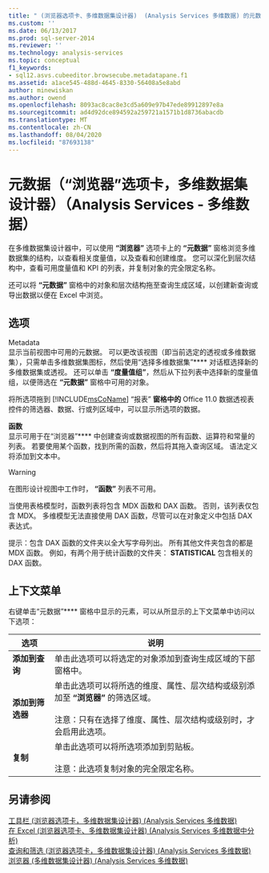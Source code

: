 ```yaml
---
title: " (浏览器选项卡、多维数据集设计器)  (Analysis Services 多维数据) 的元数据 |Microsoft Docs"
ms.custom: ''
ms.date: 06/13/2017
ms.prod: sql-server-2014
ms.reviewer: ''
ms.technology: analysis-services
ms.topic: conceptual
f1_keywords:
- sql12.asvs.cubeeditor.browsecube.metadatapane.f1
ms.assetid: a1ace545-488d-4645-8330-56408a5e8abd
author: minewiskan
ms.author: owend
ms.openlocfilehash: 8093ac8cac8e3cd5a609e97b47ede89912897e8a
ms.sourcegitcommit: ad4d92dce894592a259721a1571b1d8736abacdb
ms.translationtype: MT
ms.contentlocale: zh-CN
ms.lasthandoff: 08/04/2020
ms.locfileid: "87693138"
---
```

# <a name="metadata-browser-tab-cube-designer-analysis-services---multidimensional-data"></a>元数据（“浏览器”选项卡，多维数据集设计器）（Analysis Services - 多维数据）
  在多维数据集设计器中，可以使用 **“浏览器”** 选项卡上的 **“元数据”** 窗格浏览多维数据集的结构，以查看相关度量值，以及查看和创建维度。 您可以深化到层次结构中，查看可用度量值和 KPI 的列表，并复制对象的完全限定名称。  
  
 还可以将 **“元数据”** 窗格中的对象和层次结构拖至查询生成区域，以创建新查询或导出数据以便在 Excel 中浏览。  
  
## <a name="options"></a>选项  
 Metadata  
 显示当前视图中可用的元数据。 可以更改该视图（即当前选定的透视或多维数据集），只需单击多维数据集图标，然后使用“选择多维数据集”**** 对话框选择新的多维数据集或透视。 还可以单击 **“度量值组”**，然后从下拉列表中选择新的度量值组，以便筛选在 **“元数据”** 窗格中可用的对象。  
  
 将所选项拖到 [!INCLUDE[msCoName](../includes/msconame-md.md)] “报表” **窗格中的** Office 11.0 数据透视表控件的筛选器、数据、行或列区域中，可以显示所选项的数据。  
  
 **函数**  
 显示可用于在“浏览器”**** 中创建查询或数据视图的所有函数、运算符和常量的列表。 若要使用某个函数，找到所需的函数，然后将其拖入查询区域。 语法定义将添加到文本中。  
  
> [!WARNING]  
>   在图形设计视图中工作时， **“函数”** 列表不可用。  
  
 当使用表格模型时，函数列表将包含 MDX 函数和 DAX 函数。 否则，该列表仅包含 MDX。 多维模型无法直接使用 DAX 函数，尽管可以在对象定义中包括 DAX 表达式。  
  
 提示：包含 DAX 函数的文件夹以全大写字母列出。 所有其他文件夹包含的都是 MDX 函数。 例如，有两个用于统计函数的文件夹： **STATISTICAL** 包含相关的 DAX 函数。  
  
## <a name="context-menu"></a>上下文菜单  
 右键单击“元数据”**** 窗格中显示的元素，可以从所显示的上下文菜单中访问以下选项：  
  
|选项|说明|  
|------------|-----------------|  
|**添加到查询**|单击此选项可以将选定的对象添加到查询生成区域的下部窗格中。|  
|**添加到筛选器**|单击此选项可以将所选的维度、属性、层次结构或级别添加至 **“浏览器”** 的筛选区域。<br /><br /> 注意：只有在选择了维度、属性、层次结构或级别时，才会启用此选项。|  
|**复制**|单击此选项可以将所选项添加到剪贴板。<br /><br /> 注意：此选项复制对象的完全限定名称。|  
  
## <a name="see-also"></a>另请参阅  
 [工具栏 &#40;浏览器选项卡，多维数据集设计器&#41; &#40;Analysis Services 多维数据&#41;](toolbar-browser-tab-cube-designer-analysis-services-multidimensional-data.md)   
 [在 Excel &#40;浏览器选项卡、多维数据集设计器&#41; &#40;Analysis Services 多维数据中分析&#41;](analyze-in-excel-browser-cube-designer-analysis-services-multidimensional-data.md)   
 [查询和筛选 &#40;浏览器选项卡，多维数据集设计器&#41; &#40;Analysis Services 多维数据&#41;](query-filter-browser-cube-designer-analysis-services-multidimensional-data.md)   
 [浏览器 &#40;多维数据集设计器&#41; &#40;Analysis Services 多维数据&#41;](browser-cube-designer-analysis-services-multidimensional-data.md)  
  
  
